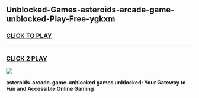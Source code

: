 
## Unblocked-Games-asteroids-arcade-game-unblocked-Play-Free-ygkxm
<h3>
<a href="https://premium76.site?title=asteroids-arcade-game-unblocked&ref=23A">CLICK TO PLAY</a></h3>
<hr>

<h3>
<a href="https://premium76.site?title=asteroids-arcade-game-unblocked&ref=23A">CLICK 2 PLAY</a>
  
</h3>

<a href="https://premium76.site?title=asteroids-arcade-game-unblocked&ref=23A"><img src="https://clearcache.store/games.png"></a>


**asteroids-arcade-game-unblocked games unblocked: Your Gateway to Fun and Accessible Online Gaming**
